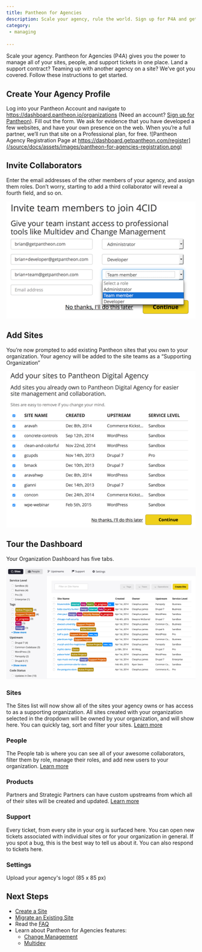 ```yaml
---
title: Pantheon for Agencies
description: Scale your agency, rule the world. Sign up for P4A and get started.
category:
 - managing

---
```

Scale your agency. Pantheon for Agencies (P4A) gives you the power to manage all of your sites, people, and support tickets in one place. Land a support contract? Teaming up with another agency on a site? We’ve got you covered. Follow these instructions to get started.

## Create Your Agency Profile
Log into your Pantheon Account and navigate to https://dashboard.pantheon.io/organizations (Need an account? [Sign up for Pantheon](https://dashboard.pantheon.io/register)). Fill out the form. We ask for evidence that you have developed a few websites, and have your own presence on the web. When you’re a full partner, we’ll run that site on a Professional plan, for free.
![Pantheon Agency Registration Page at https://dashboard.getpantheon.com/register](/source/docs/assets/images/pantheon-for-agencies-registration.png)

## Invite Collaborators

Enter the email addresses of the other members of your agency, and assign them roles. Don’t worry, starting to add a third collaborator will reveal a fourth field, and so on.

![Invite team members to your agency during registration](/source/docs/assets/images/create-org-invite-team-members.png)

## Add Sites

You’re now prompted to add existing Pantheon sites that you own to your organization. Your agency will be added to the site teams as a “Supporting Organization”

![Add existing sites to your agency during registration](/source/docs/assets/images/new-org-add-sites.png)

## Tour the Dashboard

Your Organization Dashboard has five tabs.

![The Organization dashboard, site tab](/source/docs/assets/images/organization-dashboard-tour.png)

### Sites

The Sites list will now show all of the sites your agency owns or has access to as a supporting organization. All sites created with your organization selected in the dropdown will be owned by your organization, and will show here. You can quickly tag, sort and filter your sites.
[Learn more](/docs/articles/organizations/managing-sites-and-teams-with-the-pantheon-one-dashboard/#add-sites-to-your-organization)

### People

The People tab is where you can see all of your awesome collaborators, filter them by role, manage their roles, and add new users to your organization.
[Learn more](/docs/articles/organizations/managing-sites-and-teams-with-the-pantheon-one-dashboard/#add-users-to-your-organization)

### Products

Partners and Strategic Partners can have custom upstreams from which all of their sites will be created and updated.
[Learn more](/docs/articles/organizations/running-a-custom-upstream/)

### Support

Every ticket, from every site in your org is surfaced here. You can open new tickets associated with individual sites or for your organization in general. If you spot a bug, this is the best way to tell us about it. You can also respond to tickets here.

### Settings

Upload your agency's logo! (85 x 85 px)

## Next Steps

 - [Create a Site](/docs/articles/sites/create)
 - [Migrate an Existing Site](/docs/articles/sites/create/migrating-sites)
 - Read the [FAQ](/docs/articles/organizations/pantheon-for-agencies/faq)
 - Learn about Pantheon for Agencies features:
   - [Change Management](/docs/articles/organizations/change-management)
   - [Multidev](/docs/articles/sites/multidev)

